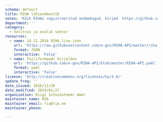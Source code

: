 ```yaml
---
schema: default
title: RIHA lühiandmestik
notes: 'Kõik RIHAs registreeritud andmekogud, kirjed  https://github.com/e-gov/RIHA-API/blob/master/RIHA-API.yaml järgi'
department: ''
category:
  - Valitsus ja avalik sektor
resources:
  - name: 18.11.2016 RIHA_live.json
    url: 'https://raw.githubusercontent.com/e-gov/RIHA-API/master/riha_live.json'
    format: JSON
    interactive: 'False'
  - name: Failiformaadi kirjeldus
    url: 'https://github.com/e-gov/RIHA-API/blob/master/RIHA-API.yaml'
    format: yaml
    interactive: 'False'
license: 'http://creativecommons.org/licenses/by/3.0/'
update_freq: ''
date_issued: 2016/11/28
date_modified: 2019/01/27
organization: Riigi Infosüsteemi Amet
maintainer_name: RIA
maintainer_email: ria@ria.ee
maintainer_phone:

---
```

